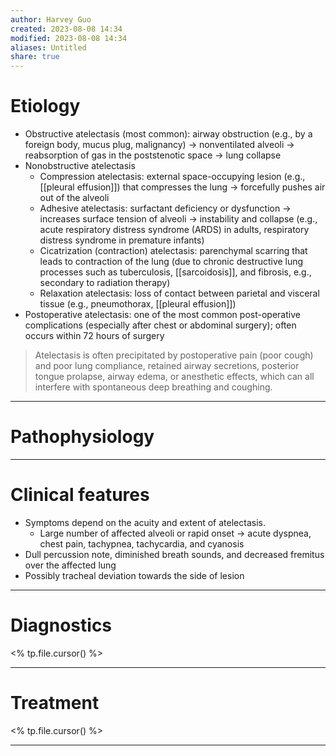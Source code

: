 ```yaml
---
author: Harvey Guo
created: 2023-08-08 14:34
modified: 2023-08-08 14:34
aliases: Untitled
share: true
---
```

# Etiology
- Obstructive atelectasis (most common): airway obstruction (e.g., by a foreign body, mucus plug, malignancy) → nonventilated alveoli → reabsorption of gas in the poststenotic space → lung collapse 
- Nonobstructive atelectasis
	- Compression atelectasis: external space-occupying lesion (e.g., [[pleural effusion]]) that compresses the lung → forcefully pushes air out of the alveoli
	- Adhesive atelectasis: surfactant deficiency or dysfunction → increases surface tension of alveoli → instability and collapse (e.g., acute respiratory distress syndrome (ARDS) in adults, respiratory distress syndrome in premature infants)
	- Cicatrization (contraction) atelectasis: parenchymal scarring that leads to contraction of the lung (due to chronic destructive lung processes such as tuberculosis, [[sarcoidosis]], and fibrosis, e.g., secondary to radiation therapy)
	- Relaxation atelectasis: loss of contact between parietal and visceral tissue (e.g., pneumothorax, [[pleural effusion]])
 - Postoperative atelectasis: one of the most common post-operative complications (especially after chest or abdominal surgery); often occurs within 72 hours of surgery
 >Atelectasis is often precipitated by postoperative pain (poor cough) and poor lung compliance, retained airway secretions, posterior tongue prolapse, airway edema, or anesthetic effects, which can all interfere with spontaneous deep breathing and coughing.



---
# Pathophysiology


---
# Clinical features
- Symptoms depend on the acuity and extent of atelectasis.
	- Large number of affected alveoli or rapid onset → acute dyspnea, chest pain, tachypnea, tachycardia, and cyanosis
- Dull percussion note, diminished breath sounds, and decreased fremitus over the affected lung
- Possibly tracheal deviation towards the side of lesion

---
# Diagnostics
<% tp.file.cursor() %>

---
# Treatment
<% tp.file.cursor() %>

---

